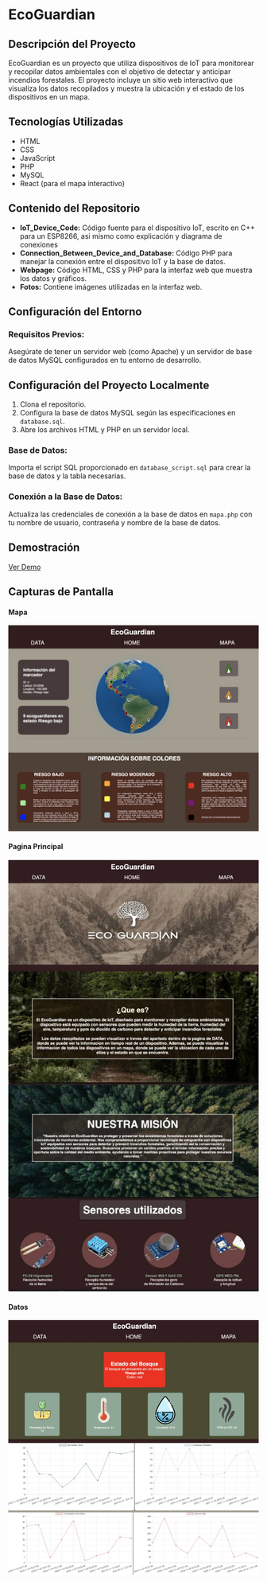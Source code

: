 # EcoGuardian

## Descripción del Proyecto

EcoGuardian es un proyecto que utiliza dispositivos de IoT para monitorear y recopilar datos ambientales con el objetivo de detectar y anticipar incendios forestales. El proyecto incluye un sitio web interactivo que visualiza los datos recopilados y muestra la ubicación y el estado de los dispositivos en un mapa.

## Tecnologías Utilizadas

- HTML
- CSS
- JavaScript
- PHP
- MySQL
- React (para el mapa interactivo)

## Contenido del Repositorio

- **IoT_Device_Code:** Código fuente para el dispositivo IoT, escrito en C++ para un ESP8266, asi mismo como explicación y diagrama de conexiones
- **Connection_Between_Device_and_Database:** Código PHP para manejar la conexión entre el dispositivo IoT y la base de datos.
- **Webpage:** Código HTML, CSS y PHP para la interfaz web que muestra los datos y gráficos.
- **Fotos:** Contiene imágenes utilizadas en la interfaz web.


## Configuración del Entorno

### Requisitos Previos:

Asegúrate de tener un servidor web (como Apache) y un servidor de base de datos MySQL configurados en tu entorno de desarrollo.

## Configuración del Proyecto Localmente
1. Clona el repositorio.
2. Configura la base de datos MySQL según las especificaciones en `database.sql`.
3. Abre los archivos HTML y PHP en un servidor local.


### Base de Datos:

Importa el script SQL proporcionado en `database_script.sql` para crear la base de datos y la tabla necesarias.

### Conexión a la Base de Datos:

Actualiza las credenciales de conexión a la base de datos en `mapa.php` con tu nombre de usuario, contraseña y nombre de la base de datos.

## Demostración
[Ver Demo ](https://drive.google.com/file/d/1JJnY-8sctr3dx-iFxHe03hOdO2uLU7JV/view?usp=sharing)

## Capturas de Pantalla
#### Mapa
![EcoGuardian](img/MaPhP.png)
#### Pagina Principal
![EcoGuardian](img/MainPage.jpg)
#### Datos
![EcoGuardian](img/DataPage.jpg)
